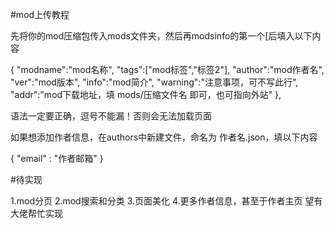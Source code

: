 #mod上传教程

先将你的mod压缩包传入mods文件夹，然后再modsinfo的第一个[后填入以下内容

{
	"modname":"mod名称",
	"tags":["mod标签","标签2"],
	"author":"mod作者名",
	"ver":"mod版本",
	"info":"mod简介",
	"warning":"注意事项，可不写此行",
	"addr":"mod下载地址，填 mods/压缩文件名 即可，也可指向外站"
},

语法一定要正确，逗号不能漏！否则会无法加载页面

如果想添加作者信息，在authors中新建文件，命名为 作者名.json，填以下内容

{
	"email" : "作者邮箱"
}

#待实现

1.mod分页
2.mod搜索和分类
3.页面美化
4.更多作者信息，甚至于作者主页
望有大佬帮忙实现
